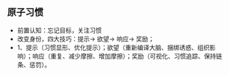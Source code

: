 ## 原子习惯
- 前置认知：忘记目标，关注习惯
- 改变身份，四大技巧：提示-> 欲望-> 响应-> 奖励；
- 1、提示（习惯显形、优化提示）；欲望（重新编译大脑、捆绑诱惑、组织影响）；响应（重复、减少摩擦、增加摩擦）；奖励（可视化、习惯追踪、保持链条、惩罚）。
